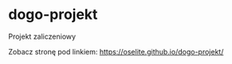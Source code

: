 # dogo-projekt
Projekt zaliczeniowy

Zobacz stronę pod linkiem: 
https://oselite.github.io/dogo-projekt/
